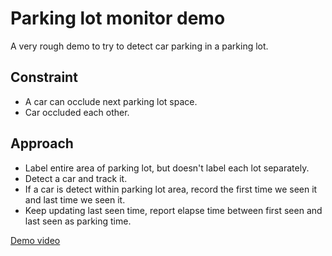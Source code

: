 # Parking lot monitor demo
A very rough demo to try to detect car parking in a parking lot.
## Constraint
- A car can occlude next parking lot space.
- Car occluded each other.
## Approach
- Label entire area of parking lot, but doesn't label each lot separately.
- Detect a car and track it.
- If a car is detect within parking lot area, record the first time we seen it and last time we seen it.
- Keep updating last seen time, report elapse time between first seen and last seen as parking time.

[Demo video](https://youtu.be/XUCbxhc3ydg)
